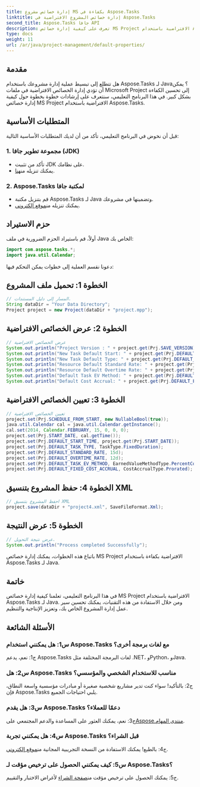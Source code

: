 ```yaml
---
title: إدارة خصائص مشروع MS بكفاءة في Aspose.Tasks
linktitle: إدارة خصائص المشروع الافتراضية في Aspose.Tasks
second_title: Aspose.Tasks جافا API
description: تعرف على كيفية إدارة خصائص MS Project الافتراضية باستخدام Aspose.Tasks لـ Java. قم بتبسيط سير عمل إدارة المشروع الخاص بك دون عناء.
type: docs
weight: 11
url: /ar/java/project-management/default-properties/
---
```

## مقدمة
هل تتطلع إلى تبسيط عملية إدارة مشروعك باستخدام Aspose.Tasks لـ Java؟ يمكن أن تؤدي إدارة الخصائص الافتراضية في ملفات Microsoft Project إلى تحسين الكفاءة بشكل كبير. في هذا البرنامج التعليمي، سنتعرف على إرشادات خطوة بخطوة حول كيفية إدارة خصائص MS Project الافتراضية باستخدام Aspose.Tasks.
## المتطلبات الأساسية
قبل أن نخوض في البرنامج التعليمي، تأكد من أن لديك المتطلبات الأساسية التالية:
### 1. مجموعة تطوير جافا (JDK)
   - تأكد من تثبيت JDK على نظامك.
   -  يمكنك تنزيله من[هنا](https://www.oracle.com/java/technologies/javase-jdk11-downloads.html).
### 2. Aspose.Tasks لمكتبة جافا
   - قم بتنزيل مكتبة Aspose.Tasks لـ Java وتضمينها في مشروعك.
   -  يمكنك تنزيله من[موقع إلكتروني](https://releases.aspose.com/tasks/java/).
## حزم الاستيراد
أولاً، قم باستيراد الحزم الضرورية في ملف Java الخاص بك:
```java
import com.aspose.tasks.*;
import java.util.Calendar;
```
دعونا نقسم العملية إلى خطوات يمكن التحكم فيها:
## الخطوة 1: تحميل ملف المشروع
```java
// المسار إلى دليل المستندات.
String dataDir = "Your Data Directory";
Project project = new Project(dataDir + "project.mpp");
```
## الخطوة 2: عرض الخصائص الافتراضية
```java
// عرض الخصائص الافتراضية
System.out.println("Project Version : " + project.get(Prj.SAVE_VERSION));
System.out.println("New Task Default Start: " + project.get(Prj.DEFAULT_START_TIME));
System.out.println("New Task Default Type: " + project.get(Prj.DEFAULT_TASK_TYPE));
System.out.println("Resource Default Standard Rate: " + project.get(Prj.DEFAULT_STANDARD_RATE));
System.out.println("Resource Default Overtime Rate: " + project.get(Prj.DEFAULT_OVERTIME_RATE));
System.out.println("Default Task EV Method: " + project.get(Prj.DEFAULT_TASK_EV_METHOD));
System.out.println("Default Cost Accrual: " + project.get(Prj.DEFAULT_FIXED_COST_ACCRUAL));
```
## الخطوة 3: تعيين الخصائص الافتراضية
```java
// تعيين الخصائص الافتراضية
project.set(Prj.SCHEDULE_FROM_START, new NullableBool(true));
java.util.Calendar cal = java.util.Calendar.getInstance();
cal.set(2014, Calendar.FEBRUARY, 15, 0, 0, 0);
project.set(Prj.START_DATE, cal.getTime());
project.set(Prj.DEFAULT_START_TIME, project.get(Prj.START_DATE));
project.set(Prj.DEFAULT_TASK_TYPE, TaskType.FixedDuration);
project.set(Prj.DEFAULT_STANDARD_RATE, 15d);
project.set(Prj.DEFAULT_OVERTIME_RATE, 12d);
project.set(Prj.DEFAULT_TASK_EV_METHOD, EarnedValueMethodType.PercentComplete);
project.set(Prj.DEFAULT_FIXED_COST_ACCRUAL, CostAccrualType.Prorated);
```
## الخطوة 4: حفظ المشروع بتنسيق XML
```java
// احفظ المشروع بتنسيق XML
project.save(dataDir + "project4.xml", SaveFileFormat.Xml);
```
## الخطوة 5: عرض النتيجة
```java
// عرض نتيجة التحويل.
System.out.println("Process completed Successfully");
```
باتباع هذه الخطوات، يمكنك إدارة خصائص MS Project الافتراضية بكفاءة باستخدام Aspose.Tasks لـ Java.
## خاتمة
في هذا البرنامج التعليمي، تعلمنا كيفية إدارة خصائص MS Project الافتراضية باستخدام Aspose.Tasks لـ Java. ومن خلال الاستفادة من هذه التقنيات، يمكنك تحسين سير عمل إدارة المشروع الخاص بك، وتعزيز الإنتاجية والتنظيم.
## الأسئلة الشائعة
### س1: هل يمكنني استخدام Aspose.Tasks مع لغات برمجة أخرى؟
ج1: نعم، يدعم Aspose.Tasks لغات البرمجة المختلفة مثل .NET، وPython، وJava.
### س2: هل Aspose.Tasks مناسب للاستخدام الشخصي والمؤسسي؟
ج2: بالتأكيد! سواء كنت تدير مشاريع شخصية صغيرة أو مبادرات مؤسسية واسعة النطاق، فإن Aspose.Tasks يلبي احتياجات الجميع.
### س3: هل يقدم Aspose.Tasks دعمًا للعملاء؟
ج3: نعم، يمكنك العثور على المساعدة والدعم المجتمعي على[Aspose.منتدى المهام](https://forum.aspose.com/c/tasks/15).
### س4: هل يمكنني تجربة Aspose.Tasks قبل الشراء؟
 ج4: بالطبع! يمكنك الاستفادة من النسخة التجريبية المجانية من[موقع إلكتروني](https://releases.aspose.com/).
### س5: كيف يمكنني الحصول على ترخيص مؤقت لـ Aspose.Tasks؟
 ج5: يمكنك الحصول على ترخيص مؤقت من[صفحة الشراء](https://purchase.aspose.com/temporary-license/) لأغراض الاختبار والتقييم.